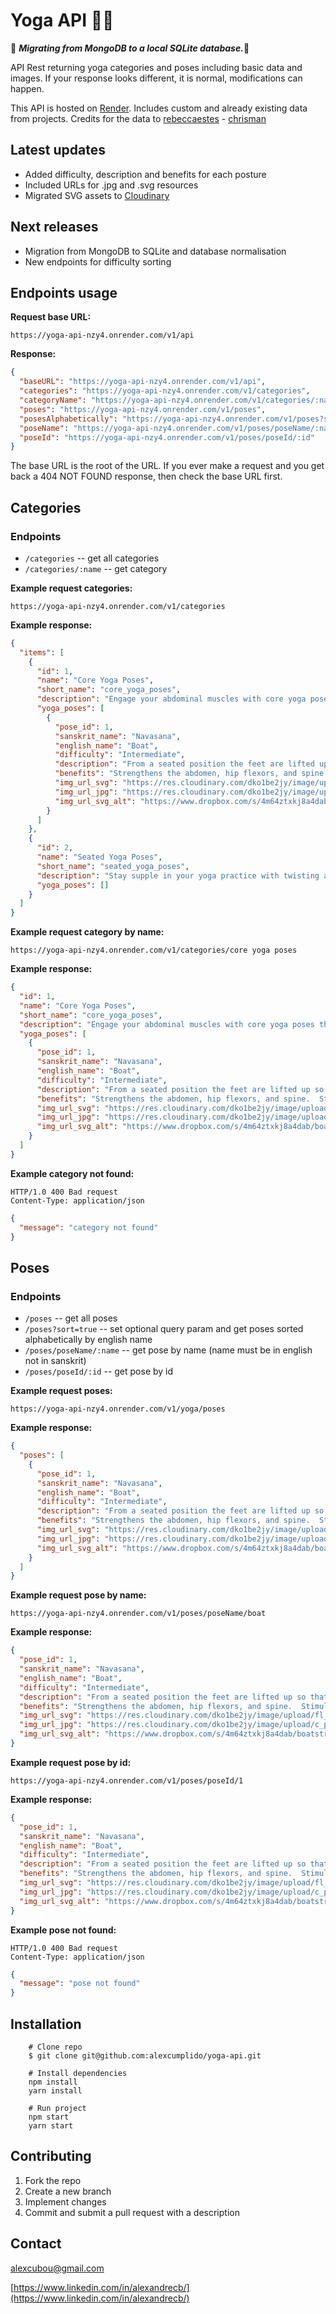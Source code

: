 # Yoga API 🧘‍♀️

🚧 **_Migrating from MongoDB to a local SQLite database._**🚧

API Rest returning yoga categories and poses including basic data and images. If your response looks different, it is normal, modifications can happen.

This API is hosted on [Render](https://render.com/). Includes custom and already existing data from projects. Credits for the data to [rebeccaestes](https://github.com/rebeccaestes/yoga_api) - [chrisman](https://github.com/Stuwert/yoga-builder)

## Latest updates

- Added difficulty, description and benefits for each posture
- Included URLs for .jpg and .svg resources
- Migrated SVG assets to [Cloudinary](https://cloudinary.com/)

## Next releases

- Migration from MongoDB to SQLite and database normalisation
- New endpoints for difficulty sorting

## Endpoints usage

**Request base URL:**

```
https://yoga-api-nzy4.onrender.com/v1/api
```

**Response:**

```json
{
  "baseURL": "https://yoga-api-nzy4.onrender.com/v1/api",
  "categories": "https://yoga-api-nzy4.onrender.com/v1/categories",
  "categoryName": "https://yoga-api-nzy4.onrender.com/v1/categories/:name",
  "poses": "https://yoga-api-nzy4.onrender.com/v1/poses",
  "posesAlphabetically": "https://yoga-api-nzy4.onrender.com/v1/poses?sort=true",
  "poseName": "https://yoga-api-nzy4.onrender.com/v1/poses/poseName/:name",
  "poseId": "https://yoga-api-nzy4.onrender.com/v1/poses/poseId/:id"
}
```

The base URL is the root of the URL. If you ever make a request and you get back a 404 NOT FOUND response, then check the base URL first.

## Categories

### **Endpoints**

- `/categories` -- get all categories
- `/categories/:name` -- get category

**Example request categories:**

```
https://yoga-api-nzy4.onrender.com/v1/categories
```

**Example response:**

```json
{
  "items": [
    {
      "id": 1,
      "name": "Core Yoga Poses",
      "short_name": "core_yoga_poses",
      "description": "Engage your abdominal muscles with core yoga poses that build a strong and stable center like Boat Pose",
      "yoga_poses": [
        {
          "pose_id": 1,
          "sanskrit_name": "Navasana",
          "english_name": "Boat",
          "difficulty": "Intermediate",
          "description": "From a seated position the feet are lifted up so that the thighs are angled about 45-50 degrees relative to the earth.",
          "benefits": "Strengthens the abdomen, hip flexors, and spine.  Stimulates the kidneys, thyroid and prostate glands, and intestines.",
          "img_url_svg": "https://res.cloudinary.com/dko1be2jy/image/upload/fl_sanitize/v1676483071/yoga-api/1_txmirf.svg",
          "img_url_jpg": "https://res.cloudinary.com/dko1be2jy/image/upload/c_pad,b_auto:predominant,fl_preserve_transparency/v1676483071/yoga-api/1_txmirf.jpg",
          "img_url_svg_alt": "https://www.dropbox.com/s/4m64ztxkj8a4dab/boatstraightlegs.svg?raw=1"
        }
      ]
    },
    {
      "id": 2,
      "name": "Seated Yoga Poses",
      "short_name": "seated_yoga_poses",
      "description": "Stay supple in your yoga practice with twisting asanas",
      "yoga_poses": []
    }
  ]
}
```

**Example request category by name:**

```
https://yoga-api-nzy4.onrender.com/v1/categories/core yoga poses
```

**Example response:**

```json
{
  "id": 1,
  "name": "Core Yoga Poses",
  "short_name": "core_yoga_poses",
  "description": "Engage your abdominal muscles with core yoga poses that build a strong and stable center like Boat Pose, Dolphin Pose and Side Plank Pose.",
  "yoga_poses": [
    {
      "pose_id": 1,
      "sanskrit_name": "Navasana",
      "english_name": "Boat",
      "difficulty": "Intermediate",
      "description": "From a seated position the feet are lifted up so that the thighs are angled about 45-50 degrees relative to the earth.",
      "benefits": "Strengthens the abdomen, hip flexors, and spine.  Stimulates the kidneys, thyroid and prostate glands, and intestines.",
      "img_url_svg": "https://res.cloudinary.com/dko1be2jy/image/upload/fl_sanitize/v1676483071/yoga-api/1_txmirf.svg",
      "img_url_jpg": "https://res.cloudinary.com/dko1be2jy/image/upload/c_pad,b_auto:predominant,fl_preserve_transparency/v1676483071/yoga-api/1_txmirf.jpg",
      "img_url_svg_alt": "https://www.dropbox.com/s/4m64ztxkj8a4dab/boatstraightlegs.svg?raw=1"
    }
  ]
}
```

**Example category not found:**

```
HTTP/1.0 400 Bad request
Content-Type: application/json
```

```json
{
  "message": "category not found"
}
```

## Poses

### **Endpoints**

- `/poses` -- get all poses
- `/poses?sort=true` -- set optional query param and get poses sorted alphabetically by english name
- `/poses/poseName/:name` -- get pose by name (name must be in english not in sanskrit)
- `/poses/poseId/:id` -- get pose by id

**Example request poses:**

```
https://yoga-api-nzy4.onrender.com/v1/yoga/poses
```

**Example response:**

```json
{
  "poses": [
    {
      "pose_id": 1,
      "sanskrit_name": "Navasana",
      "english_name": "Boat",
      "difficulty": "Intermediate",
      "description": "From a seated position the feet are lifted up so that the thighs are angled about 45-50 degrees relative to the earth.",
      "benefits": "Strengthens the abdomen, hip flexors, and spine.  Stimulates the kidneys, thyroid and prostate glands, and intestines.",
      "img_url_svg": "https://res.cloudinary.com/dko1be2jy/image/upload/fl_sanitize/v1676483071/yoga-api/1_txmirf.svg",
      "img_url_jpg": "https://res.cloudinary.com/dko1be2jy/image/upload/c_pad,b_auto:predominant,fl_preserve_transparency/v1676483071/yoga-api/1_txmirf.jpg",
      "img_url_svg_alt": "https://www.dropbox.com/s/4m64ztxkj8a4dab/boatstraightlegs.svg?raw=1"
    }
  ]
}
```

**Example request pose by name:**

```
https://yoga-api-nzy4.onrender.com/v1/poses/poseName/boat
```

**Example response:**

```json
{
  "pose_id": 1,
  "sanskrit_name": "Navasana",
  "english_name": "Boat",
  "difficulty": "Intermediate",
  "description": "From a seated position the feet are lifted up so that the thighs are angled about 45-50 degrees relative to the earth.",
  "benefits": "Strengthens the abdomen, hip flexors, and spine.  Stimulates the kidneys, thyroid and prostate glands, and intestines.",
  "img_url_svg": "https://res.cloudinary.com/dko1be2jy/image/upload/fl_sanitize/v1676483071/yoga-api/1_txmirf.svg",
  "img_url_jpg": "https://res.cloudinary.com/dko1be2jy/image/upload/c_pad,b_auto:predominant,fl_preserve_transparency/v1676483071/yoga-api/1_txmirf.jpg",
  "img_url_svg_alt": "https://www.dropbox.com/s/4m64ztxkj8a4dab/boatstraightlegs.svg?raw=1"
}
```

**Example request pose by id:**

```
https://yoga-api-nzy4.onrender.com/v1/poses/poseId/1
```

**Example response:**

```json
{
  "pose_id": 1,
  "sanskrit_name": "Navasana",
  "english_name": "Boat",
  "difficulty": "Intermediate",
  "description": "From a seated position the feet are lifted up so that the thighs are angled about 45-50 degrees relative to the earth.",
  "benefits": "Strengthens the abdomen, hip flexors, and spine.  Stimulates the kidneys, thyroid and prostate glands, and intestines.",
  "img_url_svg": "https://res.cloudinary.com/dko1be2jy/image/upload/fl_sanitize/v1676483071/yoga-api/1_txmirf.svg",
  "img_url_jpg": "https://res.cloudinary.com/dko1be2jy/image/upload/c_pad,b_auto:predominant,fl_preserve_transparency/v1676483071/yoga-api/1_txmirf.jpg",
  "img_url_svg_alt": "https://www.dropbox.com/s/4m64ztxkj8a4dab/boatstraightlegs.svg?raw=1"
}
```

**Example pose not found:**

```
HTTP/1.0 400 Bad request
Content-Type: application/json
```

```json
{
  "message": "pose not found"
}
```

## Installation

```shell
    # Clone repo
    $ git clone git@github.com:alexcumplido/yoga-api.git
```

```shell
    # Install dependencies
    npm install
    yarn install
```

```shell
    # Run project
    npm start
    yarn start
```

## Contributing

1. Fork the repo
2. Create a new branch
3. Implement changes
4. Commit and submit a pull request with a description

## Contact

alexcubou@gmail.com

[https://www.linkedin.com/in/alexandrecb/](https://www.linkedin.com/in/alexandrecb/)
